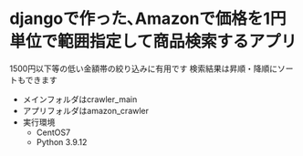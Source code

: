 # djangoで作った､Amazonで価格を1円単位で範囲指定して商品検索するアプリ
1500円以下等の低い金額帯の絞り込みに有用です
検索結果は昇順・降順にソートもできます

- メインフォルダはcrawler_main
- アプリフォルダはamazon_crawler
- 実行環境
  - CentOS7
  - Python 3.9.12
